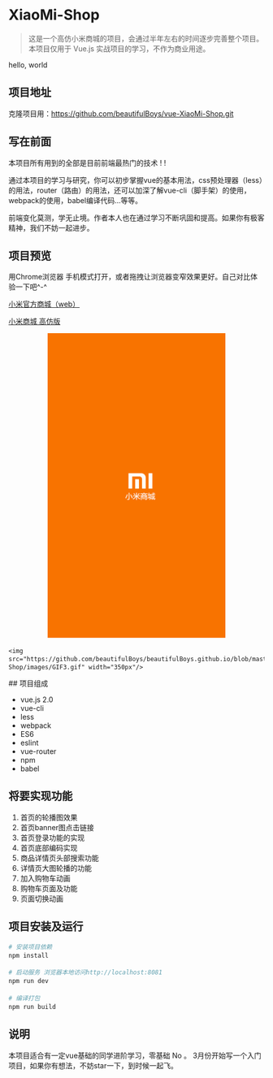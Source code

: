 # XiaoMi-Shop

> 这是一个高仿小米商城的项目，会通过半年左右的时间逐步完善整个项目。本项目仅用于 Vue.js 实战项目的学习，不作为商业用途。

hello, world

## 项目地址

克隆项目用：https://github.com/beautifulBoys/vue-XiaoMi-Shop.git

## 写在前面

  本项目所有用到的全部是目前前端最热门的技术 ! !

  通过本项目的学习与研究，你可以初步掌握vue的基本用法，css预处理器（less）的用法，router（路由）的用法，还可以加深了解vue-cli（脚手架）的使用，webpack的使用，babel编译代码...等等。

  前端变化莫测，学无止境。作者本人也在通过学习不断巩固和提高。如果你有极客精神，我们不妨一起进步。


## 项目预览

  用Chrome浏览器 手机模式打开，或者拖拽让浏览器变窄效果更好。自己对比体验一下吧^-^

[小米官方商城（web）](http://m.mi.com/)

[小米商城 高仿版](http://www.lixin5.top/mi/)

<p align="center">
	<img src="https://github.com/beautifulBoys/beautifulBoys.github.io/blob/master/source/XiaoMi-Shop/images/GIF1.gif" width="350px"/>

	<img src="https://github.com/beautifulBoys/beautifulBoys.github.io/blob/master/source/XiaoMi-Shop/images/GIF3.gif" width="350px"/>
</p>
## 项目组成

* vue.js 2.0
* vue-cli
* less
* webpack
* ES6
* eslint
* vue-router
* npm
* babel

## 将要实现功能

1. 首页的轮播图效果
2. 首页banner图点击链接
3. 首页登录功能的实现
4. 首页底部编码实现
5. 商品详情页头部搜索功能
6. 详情页大图轮播的功能
7. 加入购物车动画
8. 购物车页面及功能
9. 页面切换动画

## 项目安装及运行

``` bash
# 安装项目依赖
npm install

# 启动服务 浏览器本地访问http://localhost:8081
npm run dev

# 编译打包
npm run build
```

## 说明

  本项目适合有一定vue基础的同学进阶学习，零基础 No 。
  3月份开始写一个入门项目，如果你有想法，不妨star一下，到时候一起飞。
